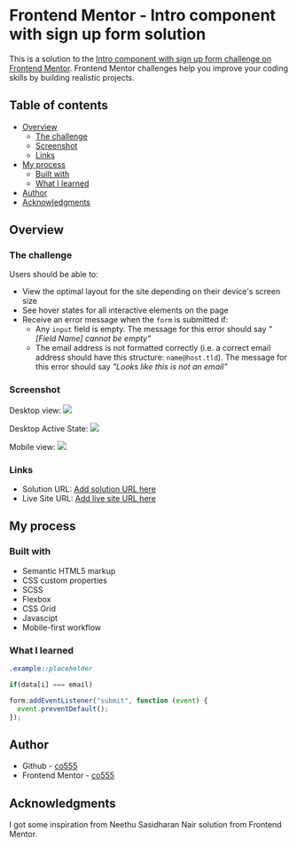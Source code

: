 # Frontend Mentor - Intro component with sign up form solution

This is a solution to the [Intro component with sign up form challenge on Frontend Mentor](https://www.frontendmentor.io/challenges/intro-component-with-signup-form-5cf91bd49edda32581d28fd1). Frontend Mentor challenges help you improve your coding skills by building realistic projects. 

## Table of contents

- [Overview](#overview)
  - [The challenge](#the-challenge)
  - [Screenshot](#screenshot)
  - [Links](#links)
- [My process](#my-process)
  - [Built with](#built-with)
  - [What I learned](#what-i-learned)
- [Author](#author)
- [Acknowledgments](#acknowledgments)

## Overview

### The challenge

Users should be able to:

- View the optimal layout for the site depending on their device's screen size
- See hover states for all interactive elements on the page
- Receive an error message when the `form` is submitted if:
  - Any `input` field is empty. The message for this error should say *"[Field Name] cannot be empty"*
  - The email address is not formatted correctly (i.e. a correct email address should have this structure: `name@host.tld`). The message for this error should say *"Looks like this is not an email"*

### Screenshot

Desktop view:
![](./images/co555-)

Desktop Active State:
![](./images/co555-)

Mobile view:
![](./images/co555-)



### Links

- Solution URL: [Add solution URL here](https://your-solution-url.com)
- Live Site URL: [Add live site URL here](https://your-live-site-url.com)


## My process

### Built with

- Semantic HTML5 markup
- CSS custom properties
- SCSS
- Flexbox
- CSS Grid
- Javascipt
- Mobile-first workflow

### What I learned

```css
.example::placeholder
```
```js
if(data[i] === email)
```
```js
form.addEventListener("submit", function (event) {
  event.preventDefault();
});
```

## Author

- Github - [co555](https://github.com/co555)
- Frontend Mentor - [co555](https://www.frontendmentor.io/profile/co555)

## Acknowledgments

I got some inspiration from <link>Neethu Sasidharan Nair solution from Frontend Mentor.

